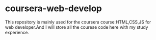 # coursera-web-develop
This repository is mainly used for the coursera course:HTML,CSS,JS for web developer.And I will store all the courese code here with my study experience.
